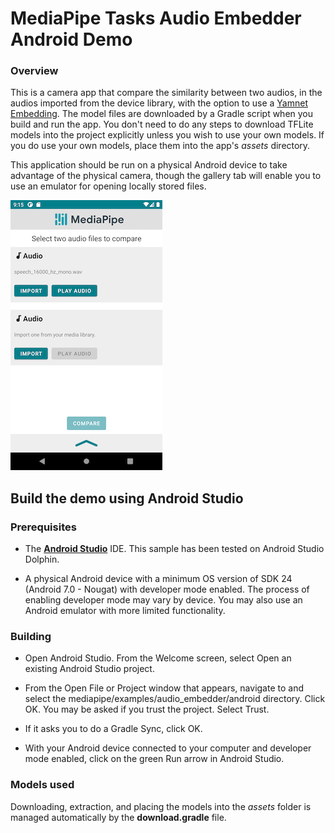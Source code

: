 # MediaPipe Tasks Audio Embedder Android Demo

### Overview

This is a camera app that compare the similarity between two audios, in the
audios imported from the device library, with the option to use a
[Yamnet Embedding](https://storage.googleapis.com/mediapipe-assets/yamnet_embedding_metadata.tflite?generation=1668295071595506). The model
files are downloaded by a Gradle script when you build and run the app. You
don't need to do any steps to download TFLite models into the project explicitly
unless you wish to use your own models. If you do use your own models, place
them into the app's *assets* directory.

This application should be run on a physical Android device to take advantage of
the physical camera, though the gallery tab will enable you to use an emulator
for opening locally stored files.

![Audio Embedder Demo](audioembedder.png?raw=true "Audio Embedder Demo")

## Build the demo using Android Studio

### Prerequisites

* The **[Android Studio](https://developer.android.com/studio/index.html)**
  IDE. This sample has been tested on Android Studio Dolphin.

* A physical Android device with a minimum OS version of SDK 24 (Android 7.0 -
  Nougat) with developer mode enabled. The process of enabling developer mode
  may vary by device. You may also use an Android emulator with more limited
  functionality.

### Building

* Open Android Studio. From the Welcome screen, select Open an existing Android
  Studio project.

* From the Open File or Project window that appears, navigate to and select the
  mediapipe/examples/audio_embedder/android directory. Click OK. You may be
  asked if you trust the project. Select Trust.

* If it asks you to do a Gradle Sync, click OK.

* With your Android device connected to your computer and developer mode
  enabled, click on the green Run arrow in Android Studio.

### Models used

Downloading, extraction, and placing the models into the *assets* folder is
managed automatically by the **download.gradle** file.